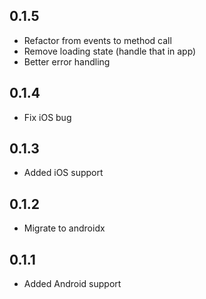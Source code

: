 ## 0.1.5

* Refactor from events to method call
* Remove loading state (handle that in app)
* Better error handling

## 0.1.4

* Fix iOS bug

## 0.1.3

* Added iOS support

## 0.1.2

* Migrate to androidx

## 0.1.1

* Added Android support
